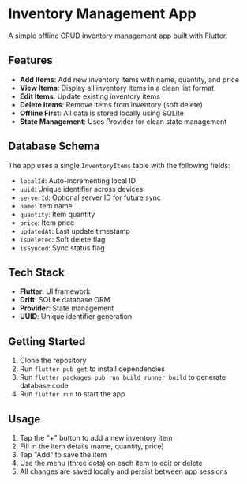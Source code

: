 # Inventory Management App

A simple offline CRUD inventory management app built with Flutter.

## Features

- **Add Items**: Add new inventory items with name, quantity, and price
- **View Items**: Display all inventory items in a clean list format
- **Edit Items**: Update existing inventory items
- **Delete Items**: Remove items from inventory (soft delete)
- **Offline First**: All data is stored locally using SQLite
- **State Management**: Uses Provider for clean state management

## Database Schema

The app uses a single `InventoryItems` table with the following fields:

- `localId`: Auto-incrementing local ID
- `uuid`: Unique identifier across devices
- `serverId`: Optional server ID for future sync
- `name`: Item name
- `quantity`: Item quantity
- `price`: Item price
- `updatedAt`: Last update timestamp
- `isDeleted`: Soft delete flag
- `isSynced`: Sync status flag

## Tech Stack

- **Flutter**: UI framework
- **Drift**: SQLite database ORM
- **Provider**: State management
- **UUID**: Unique identifier generation

## Getting Started

1. Clone the repository
2. Run `flutter pub get` to install dependencies
3. Run `flutter packages pub run build_runner build` to generate database code
4. Run `flutter run` to start the app

## Usage

1. Tap the "+" button to add a new inventory item
2. Fill in the item details (name, quantity, price)
3. Tap "Add" to save the item
4. Use the menu (three dots) on each item to edit or delete
5. All changes are saved locally and persist between app sessions
